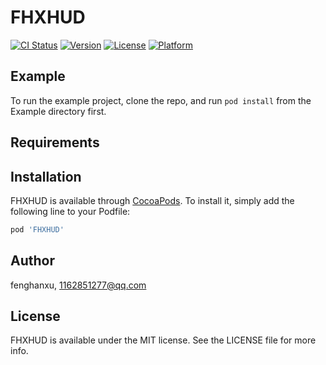 # FHXHUD

[![CI Status](https://img.shields.io/travis/fenghanxu/FHXHUD.svg?style=flat)](https://travis-ci.org/fenghanxu/FHXHUD)
[![Version](https://img.shields.io/cocoapods/v/FHXHUD.svg?style=flat)](https://cocoapods.org/pods/FHXHUD)
[![License](https://img.shields.io/cocoapods/l/FHXHUD.svg?style=flat)](https://cocoapods.org/pods/FHXHUD)
[![Platform](https://img.shields.io/cocoapods/p/FHXHUD.svg?style=flat)](https://cocoapods.org/pods/FHXHUD)

## Example

To run the example project, clone the repo, and run `pod install` from the Example directory first.

## Requirements

## Installation

FHXHUD is available through [CocoaPods](https://cocoapods.org). To install
it, simply add the following line to your Podfile:

```ruby
pod 'FHXHUD'
```

## Author

fenghanxu, 1162851277@qq.com

## License

FHXHUD is available under the MIT license. See the LICENSE file for more info.
